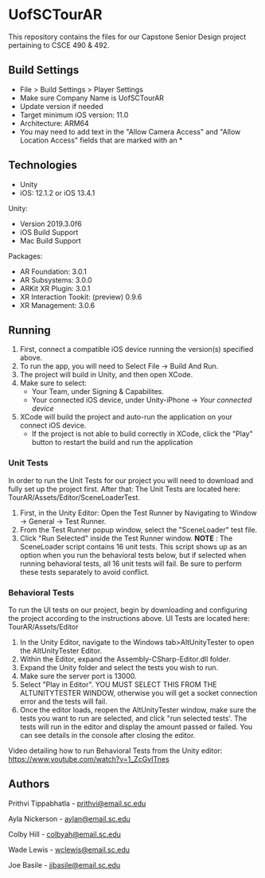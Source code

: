 
# UofSCTourAR
This repository contains the files for our Capstone Senior Design project pertaining to CSCE 490 & 492.

## Build Settings
 - File > Build Settings > Player Settings 
 - Make sure Company Name is UofSCTourAR
 - Update version if needed
 - Target minimum iOS version: 11.0 
 - Architecture: ARM64
 - You may need to add text in the "Allow Camera Access" and "Allow Location Access" fields that are marked with an *
 
 
## Technologies
  - Unity
  - iOS: 12.1.2 or iOS 13.4.1

Unity: 
  - Version 2019.3.0f6
  - iOS Build Support
  - Mac Build Support

Packages: 
  - AR Foundation: 3.0.1
  - AR Subsystems: 3.0.0
  - ARKit XR Plugin: 3.0.1
  - XR Interaction Tookit: (preview) 0.9.6
  - XR Management: 3.0.6


## Running
 1. First, connect a compatible iOS device running the version(s) specified above.
 2. To run the app, you will need to Select File -> Build And Run.
 3. The project will build in Unity, and then open XCode. 
 4. Make sure to select:
    - Your Team, under Signing & Capabilites.
    - Your connected iOS device, under Unity-iPhone -> *Your connected device*
 5. XCode will build the project and auto-run the application on your connect iOS device.
    - If the project is not able to build correctly in XCode, click the "Play" button to restart the build and run the application

### Unit Tests
In order to run the Unit Tests for our project you will need to download and fully set up the project first. After that:
The Unit Tests are located here: TourAR/Assets/Editor/SceneLoaderTest.
 1. First, in the Unity Editor: Open the Test Runner by Navigating to Window -> General -> Test Runner.
 2. From the Test Runner popup window, select the "SceneLoader" test file.
 3. Click "Run Selected" inside the Test Runner window.
 **NOTE** : The SceneLoader script contains 16 unit tests. This script shows up as an option when you run the behavioral tests below, but if selected when running behavioral tests, all 16 unit tests will fail. Be sure to perform these tests separately to avoid conflict.
 
### Behavioral Tests
To run the UI tests on our project, begin by downloading and configuring the project according to the instructions above. 
UI Tests are located here: TourAR/Assets/Editor
 1. In the Unity Editor, navigate to the Windows tab>AltUnityTester to open the AltUnityTester Editor. 
 2. Within the Editor, expand the Assembly-CSharp-Editor.dll folder. 
 3. Expand the Unity folder and select the tests you wish to run. 
 4. Make sure the server port is 13000.
 5. Select "Play in Editor". YOU MUST SELECT THIS FROM THE ALTUNITYTESTER WINDOW, otherwise you will get a socket connection error and the tests will fail.
 6. Once the editor loads, reopen the AltUnityTester window, make sure the tests you want to run are selected, and click "run selected tests'. The tests will run in the editor and display the amount passed or failed. You can see details in the console after closing the editor.
 
 Video detailing how to run Behavioral Tests from the Unity editor: https://www.youtube.com/watch?v=1_ZcGvITnes 
 
## Authors
 
  Prithvi Tippabhatla - prithvi@email.sc.edu

  Ayla Nickerson - aylan@email.sc.edu

  Colby Hill - colbyah@email.sc.edu

  Wade Lewis - wclewis@email.sc.edu

  Joe Basile - jjbasile@email.sc.edu


